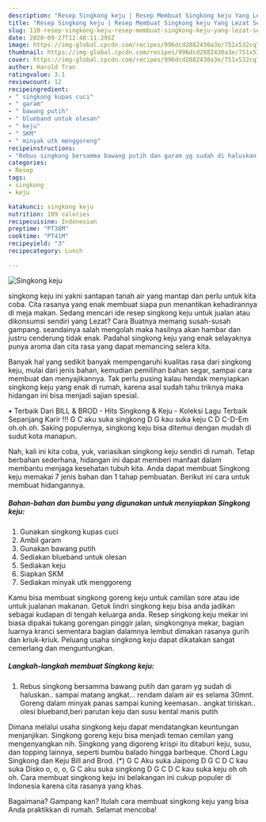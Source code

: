 ```yaml
---
description: "Resep Singkong keju | Resep Membuat Singkong keju Yang Lezat Sekali"
title: "Resep Singkong keju | Resep Membuat Singkong keju Yang Lezat Sekali"
slug: 110-resep-singkong-keju-resep-membuat-singkong-keju-yang-lezat-sekali
date: 2020-09-27T12:48:11.295Z
image: https://img-global.cpcdn.com/recipes/996dcd2882430a3e/751x532cq70/singkong-keju-foto-resep-utama.jpg
thumbnail: https://img-global.cpcdn.com/recipes/996dcd2882430a3e/751x532cq70/singkong-keju-foto-resep-utama.jpg
cover: https://img-global.cpcdn.com/recipes/996dcd2882430a3e/751x532cq70/singkong-keju-foto-resep-utama.jpg
author: Harold Tran
ratingvalue: 3.1
reviewcount: 12
recipeingredient:
- " singkong kupas cuci"
- " garam"
- " bawang putih"
- " blueband untuk olesan"
- " keju"
- " SKM"
- " minyak utk menggoreng"
recipeinstructions:
- "Rebus singkong bersamma bawang putih dan garam yg sudah di haluskan.. sampai matang angkat... rendam dalam air es selama 30mnt. Goreng dalam minyak panas sampai kuning keemasan.. angkat tiriskan.. olesi blueband,beri parutan keju dan susu kental manis putih"
categories:
- Resep
tags:
- singkong
- keju

katakunci: singkong keju 
nutrition: 109 calories
recipecuisine: Indonesian
preptime: "PT38M"
cooktime: "PT41M"
recipeyield: "3"
recipecategory: Lunch

---
```



![Singkong keju](https://img-global.cpcdn.com/recipes/996dcd2882430a3e/751x532cq70/singkong-keju-foto-resep-utama.jpg)


singkong keju ini yakni santapan tanah air yang mantap dan perlu untuk kita coba. Cita rasanya yang enak membuat siapa pun menantikan kehadirannya di meja makan.
Sedang mencari ide resep singkong keju untuk jualan atau dikonsumsi sendiri yang Lezat? Cara Buatnya memang susah-susah gampang. seandainya salah mengolah maka hasilnya akan hambar dan justru cenderung tidak enak. Padahal singkong keju yang enak selayaknya punya aroma dan cita rasa yang dapat memancing selera kita.

Banyak hal yang sedikit banyak mempengaruhi kualitas rasa dari singkong keju, mulai dari jenis bahan, kemudian pemilihan bahan segar, sampai cara membuat dan menyajikannya. Tak perlu pusing kalau hendak menyiapkan singkong keju yang enak di rumah, karena asal sudah tahu triknya maka hidangan ini bisa menjadi sajian spesial.

• Terbaik Dari BILL &amp; BROD - Hits Singkong &amp; Keju - Koleksi Lagu Terbaik Sepanjang Karir !!! G C aku suka singkong D G kau suka keju C D C-D-Em oh.oh.oh. Saking populernya, singkong keju bisa ditemui dengan mudah di sudut kota manapun.


Nah, kali ini kita coba, yuk, variasikan singkong keju sendiri di rumah. Tetap berbahan sederhana, hidangan ini dapat memberi manfaat dalam membantu menjaga kesehatan tubuh kita. Anda dapat membuat Singkong keju memakai 7 jenis bahan dan 1 tahap pembuatan. Berikut ini cara untuk membuat hidangannya.

<!--inarticleads1-->

##### Bahan-bahan dan bumbu yang digunakan untuk menyiapkan Singkong keju:

1. Gunakan  singkong kupas cuci
1. Ambil  garam
1. Gunakan  bawang putih
1. Sediakan  blueband untuk olesan
1. Sediakan  keju
1. Siapkan  SKM
1. Sediakan  minyak utk menggoreng


Kamu bisa membuat singkong goreng keju untuk camilan sore atau ide untuk jualanan makanan. Getuk lindri singkong keju bisa anda jadikan sebagai kudapan di tengah keluarga anda. Resep singkong keju mekar ini biasa dipakai tukang gorengan pinggir jalan, singkongnya mekar, bagian luarnya kranci sementara bagian dalamnya lembut dimakan rasanya gurih dan kriuk-kriuk. Peluang usaha singkong keju dapat dikatakan sangat cemerlang dan menguntungkan. 

<!--inarticleads2-->

##### Langkah-langkah membuat Singkong keju:

1. Rebus singkong bersamma bawang putih dan garam yg sudah di haluskan.. sampai matang angkat... rendam dalam air es selama 30mnt. Goreng dalam minyak panas sampai kuning keemasan.. angkat tiriskan.. olesi blueband,beri parutan keju dan susu kental manis putih


Dimana melalui usaha singkong keju dapat mendatangkan keuntungan menjanjikan. Singkong goreng keju bisa menjadi teman cemilan yang mengenyangkan nih. Singkong yang digoreng krispi itu ditaburi keju, susu, dan topping lainnya, seperti bumbu balado hingga barbeque. Chord Lagu Singkong dan Keju Bill and Brod. (*) G C Aku suka Jaipong D G C D C kau suka Disko o, o, o, G C aku suka singkong D G C D C kau suka keju oh oh oh. Cara membuat singkong keju ini belakangan ini cukup populer di Indonesia karena cita rasanya yang khas. 

Bagaimana? Gampang kan? Itulah cara membuat singkong keju yang bisa Anda praktikkan di rumah. Selamat mencoba!
